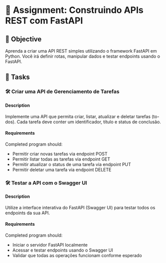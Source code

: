 # 📘 Assignment: Construindo APIs REST com FastAPI

## 🎯 Objective

Aprenda a criar uma API REST simples utilizando o framework FastAPI em Python. Você irá definir rotas, manipular dados e testar endpoints usando o FastAPI.

## 📝 Tasks

### 🛠️ Criar uma API de Gerenciamento de Tarefas

#### Description

Implemente uma API que permita criar, listar, atualizar e deletar tarefas (to-dos). Cada tarefa deve conter um identificador, título e status de conclusão.

#### Requirements

Completed program should:

- Permitir criar novas tarefas via endpoint POST
- Permitir listar todas as tarefas via endpoint GET
- Permitir atualizar o status de uma tarefa via endpoint PUT
- Permitir deletar uma tarefa via endpoint DELETE

### 🛠️ Testar a API com o Swagger UI

#### Description

Utilize a interface interativa do FastAPI (Swagger UI) para testar todos os endpoints da sua API.

#### Requirements

Completed program should:

- Iniciar o servidor FastAPI localmente
- Acessar e testar endpoints usando o Swagger UI
- Validar que todas as operações funcionam conforme esperado
